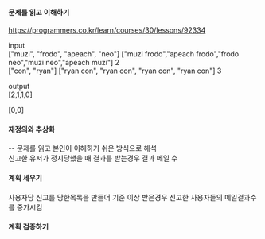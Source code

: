 #### 문제를 읽고 이해하기
https://programmers.co.kr/learn/courses/30/lessons/92334

input</br>
["muzi", "frodo", "apeach", "neo"]	["muzi frodo","apeach frodo","frodo neo","muzi neo","apeach muzi"]	2  
["con", "ryan"]	["ryan con", "ryan con", "ryan con", "ryan con"]	3  

output</br>
[2,1,1,0]

[0,0]

 
#### 재정의와 추상화<br>
-- 문제를 읽고 본인이 이해하기 쉬운 방식으로 해석<br>
신고한 유저가 정지당했을 때 결과를 받는경우 결과 메일 수

#### 계획 세우기<br>
사용자당 신고를 당한목록을 만들어 기준 이상 받은경우 신고한 사용자들의 메일결과수를 증가시킴 

#### 계획 검증하기

